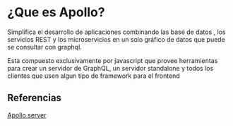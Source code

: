 # **¿Que es Apollo?**

Simplifica el desarrollo de aplicaciones combinando las base de datos , los servicios REST y los microservicios en un solo gráfico de datos que puede se consultar con graphql.

Esta compuesto exclusivamente por javascript que provee herramientas para crear un servidor de GraphQL, un servidor standalone y todos los clientes que usen algun tipo de framework para el frontend


## **Referencias**

[Apollo server](https://www.apollographql.com/docs/apollo-server/)